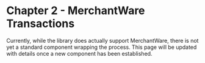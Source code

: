 # Chapter 2 - MerchantWare Transactions

Currently, while the library does actually support MerchantWare, there is not yet a standard component wrapping the process. This page will be updated with details once a new component has been established.

